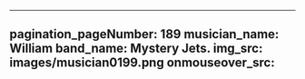------
pagination_pageNumber: 189
musician_name: William
band_name: Mystery Jets.
img_src: images/musician0199.png
onmouseover_src: 
------